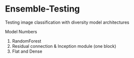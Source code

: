 # Ensemble-Testing
Testing image classification with diversity model architectures

Model Numbers

1) RandomForest
2) Residual connection & Inception module (one block)
3) Flat and Dense

